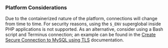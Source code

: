 ### Platform Considerations

Due to the containerized nature of the platform, connections will change from time to time. For security reasons, using the `$_ENV` superglobal inside PHP applications is not supported. As an alternative, consider using a Bash script and Terminus connection; an example can be found in the [Create Secure Connection to MySQL using TLS](/guides/secure-development/ssh-tunnels#create-secure-connection-to-mysql-using-tls) documentation.
